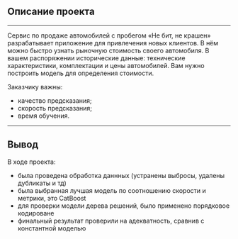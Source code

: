 ## Описание проекта
---
Сервис по продаже автомобилей с пробегом «Не бит, не крашен» разрабатывает приложение для привлечения новых клиентов. В нём можно быстро узнать рыночную стоимость своего автомобиля. В вашем распоряжении исторические данные: технические характеристики, комплектации и цены автомобилей. Вам нужно построить модель для определения стоимости. 

Заказчику важны:

- качество предсказания;
- скорость предсказания;
- время обучения.

---
## Вывод
В ходе проекта:

- была проведена обработка даннных (устранены выбросы, удалены дубликаты и тд)
- была выбранная лучшая модель по соотношению скорости и метрики, это CatBoost
- для проверки модели дерева решений, было применено порядковое кодироване
- финальный результат проверили на адекватность, сравнив с константной моделью